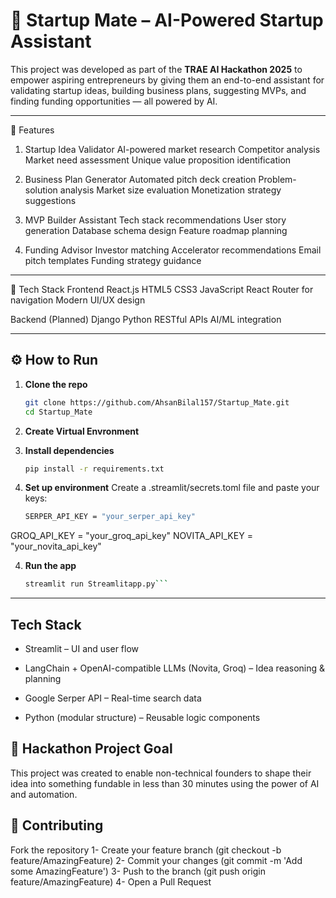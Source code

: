 # 🚀 Startup Mate – AI-Powered Startup Assistant

This project was developed as part of the **TRAE AI Hackathon 2025** to empower aspiring entrepreneurs by giving them an end-to-end assistant for validating startup ideas, building business plans, suggesting MVPs, and finding funding opportunities — all powered by AI.

---

🌟 Features


1. Startup Idea Validator
AI-powered market research
Competitor analysis
Market need assessment
Unique value proposition identification

3. Business Plan Generator
Automated pitch deck creation
Problem-solution analysis
Market size evaluation
Monetization strategy suggestions

4. MVP Builder Assistant
Tech stack recommendations
User story generation
Database schema design
Feature roadmap planning

5. Funding Advisor
Investor matching
Accelerator recommendations
Email pitch templates
Funding strategy guidance

---

🚀 Tech Stack
Frontend
React.js
HTML5
CSS3
JavaScript
React Router for navigation
Modern UI/UX design

Backend (Planned)
Django
Python
RESTful APIs
AI/ML integration


---

## ⚙️ How to Run

1. **Clone the repo**  
   ```bash
   git clone https://github.com/AhsanBilal157/Startup_Mate.git
   cd Startup_Mate

2. **Create Virtual Envronment**

3. **Install dependencies**
    ```bash
    pip install -r requirements.txt

4. **Set up environment**
    Create a .streamlit/secrets.toml file and paste your keys:
    ```bash
    SERPER_API_KEY = "your_serper_api_key"
GROQ_API_KEY = "your_groq_api_key"
NOVITA_API_KEY = "your_novita_api_key"

4. **Run the app**
    ```bash
    streamlit run Streamlitapp.py```

---
## Tech Stack
- Streamlit – UI and user flow

- LangChain + OpenAI-compatible LLMs (Novita, Groq) – Idea reasoning & planning

- Google Serper API – Real-time search data

- Python (modular structure) – Reusable logic components

## 📌 Hackathon Project Goal
This project was created to enable non-technical founders to shape their idea into something fundable in less than 30 minutes using the power of AI and automation.

## 🤝 Contributing
Fork the repository
1- Create your feature branch (git checkout -b feature/AmazingFeature)
2- Commit your changes (git commit -m 'Add some AmazingFeature')
3- Push to the branch (git push origin feature/AmazingFeature)
4- Open a Pull Request

